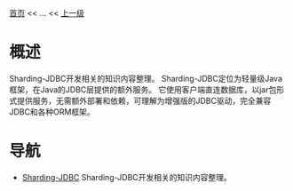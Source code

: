 [首页](/index.md) << ... << [上一级](../index.md)

# 概述
Sharding-JDBC开发相关的知识内容整理。
Sharding-JDBC定位为轻量级Java框架，在Java的JDBC层提供的额外服务。 它使用客户端直连数据库，以jar包形式提供服务，无需额外部署和依赖，可理解为增强版的JDBC驱动，完全兼容JDBC和各种ORM框架。

# 导航

- [Sharding-JDBC](Sharding-JDBC/index.md)
    Sharding-JDBC开发相关的知识内容整理。
    


